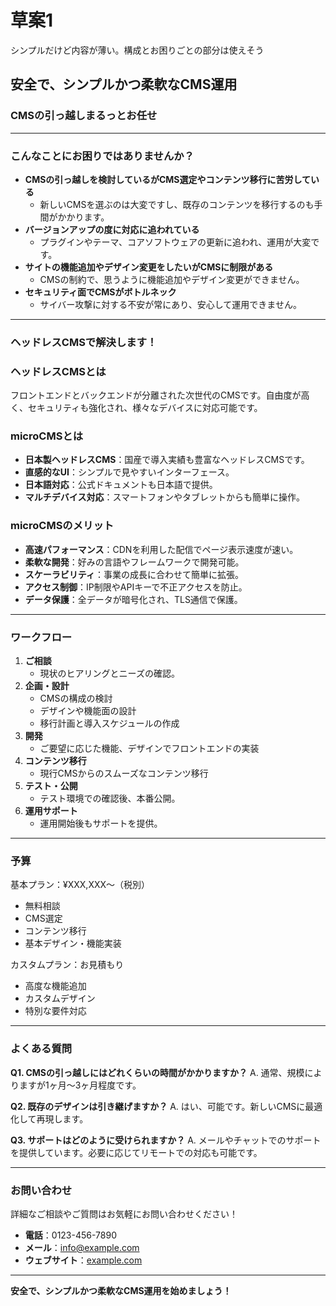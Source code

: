 # 草案1
シンプルだけど内容が薄い。構成とお困りごとの部分は使えそう

## 安全で、シンプルかつ柔軟なCMS運用

### CMSの引っ越しまるっとお任せ

---

### こんなことにお困りではありませんか？

- **CMSの引っ越しを検討しているがCMS選定やコンテンツ移行に苦労している**
    - 新しいCMSを選ぶのは大変ですし、既存のコンテンツを移行するのも手間がかかります。
- **バージョンアップの度に対応に追われている**
    - プラグインやテーマ、コアソフトウェアの更新に追われ、運用が大変です。
- **サイトの機能追加やデザイン変更をしたいがCMSに制限がある**
    - CMSの制約で、思うように機能追加やデザイン変更ができません。
- **セキュリティ面でCMSがボトルネック**
    - サイバー攻撃に対する不安が常にあり、安心して運用できません。

---

### ヘッドレスCMSで解決します！

### ヘッドレスCMSとは

フロントエンドとバックエンドが分離された次世代のCMSです。自由度が高く、セキュリティも強化され、様々なデバイスに対応可能です。

### microCMSとは

- **日本製ヘッドレスCMS**：国産で導入実績も豊富なヘッドレスCMSです。
- **直感的なUI**：シンプルで見やすいインターフェース。
- **日本語対応**：公式ドキュメントも日本語で提供。
- **マルチデバイス対応**：スマートフォンやタブレットからも簡単に操作。

### microCMSのメリット

- **高速パフォーマンス**：CDNを利用した配信でページ表示速度が速い。
- **柔軟な開発**：好みの言語やフレームワークで開発可能。
- **スケーラビリティ**：事業の成長に合わせて簡単に拡張。
- **アクセス制御**：IP制限やAPIキーで不正アクセスを防止。
- **データ保護**：全データが暗号化され、TLS通信で保護。

---

### ワークフロー

1. **ご相談**
    - 現状のヒアリングとニーズの確認。
2. **企画・設計**
    - CMSの構成の検討
    - デザインや機能面の設計
    - 移行計画と導入スケジュールの作成
3. **開発**
    - ご要望に応じた機能、デザインでフロントエンドの実装
4. **コンテンツ移行**
    - 現行CMSからのスムーズなコンテンツ移行
5. **テスト・公開**
    - テスト環境での確認後、本番公開。
6. **運用サポート**
    - 運用開始後もサポートを提供。

---

### 予算

基本プラン：¥XXX,XXX〜（税別）

- 無料相談
- CMS選定
- コンテンツ移行
- 基本デザイン・機能実装

カスタムプラン：お見積もり

- 高度な機能追加
- カスタムデザイン
- 特別な要件対応

---

### よくある質問

**Q1. CMSの引っ越しにはどれくらいの時間がかかりますか？**
A. 通常、規模によりますが1ヶ月〜3ヶ月程度です。

**Q2. 既存のデザインは引き継げますか？**
A. はい、可能です。新しいCMSに最適化して再現します。

**Q3. サポートはどのように受けられますか？**
A. メールやチャットでのサポートを提供しています。必要に応じてリモートでの対応も可能です。

---

### お問い合わせ

詳細なご相談やご質問はお気軽にお問い合わせください！

- **電話**：0123-456-7890
- **メール**：info@example.com
- **ウェブサイト**：[example.com](https://example.com/)

---

**安全で、シンプルかつ柔軟なCMS運用を始めましょう！**